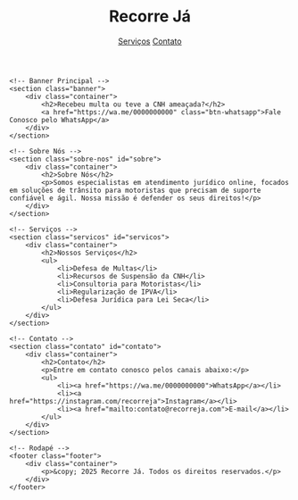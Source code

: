 <!DOCTYPE html>
<html lang="pt-br">
<head>
    <meta charset="UTF-8">
    <meta name="viewport" content="width=device-width, initial-scale=1.0">
    <title>Recorre Já - Soluções Jurídicas de Trânsito</title>
    <link rel="stylesheet" href="style.css">
</head>
<body>
    <!-- Cabeçalho -->
    <header class="header">
        <div class="container">
            <h1 class="logo">Recorre Já</h1>
            <nav class="menu">
                <a href="#servicos">Serviços</a>
                <a href="#contato">Contato</a>
            </nav>
        </div>
    </header>

    <!-- Banner Principal -->
    <section class="banner">
        <div class="container">
            <h2>Recebeu multa ou teve a CNH ameaçada?</h2>
            <a href="https://wa.me/0000000000" class="btn-whatsapp">Fale Conosco pelo WhatsApp</a>
        </div>
    </section>

    <!-- Sobre Nós -->
    <section class="sobre-nos" id="sobre">
        <div class="container">
            <h2>Sobre Nós</h2>
            <p>Somos especialistas em atendimento jurídico online, focados em soluções de trânsito para motoristas que precisam de suporte confiável e ágil. Nossa missão é defender os seus direitos!</p>
        </div>
    </section>

    <!-- Serviços -->
    <section class="servicos" id="servicos">
        <div class="container">
            <h2>Nossos Serviços</h2>
            <ul>
                <li>Defesa de Multas</li>
                <li>Recursos de Suspensão da CNH</li>
                <li>Consultoria para Motoristas</li>
                <li>Regularização de IPVA</li>
                <li>Defesa Jurídica para Lei Seca</li>
            </ul>
        </div>
    </section>

    <!-- Contato -->
    <section class="contato" id="contato">
        <div class="container">
            <h2>Contato</h2>
            <p>Entre em contato conosco pelos canais abaixo:</p>
            <ul>
                <li><a href="https://wa.me/0000000000">WhatsApp</a></li>
                <li><a href="https://instagram.com/recorreja">Instagram</a></li>
                <li><a href="mailto:contato@recorreja.com">E-mail</a></li>
            </ul>
        </div>
    </section>

    <!-- Rodapé -->
    <footer class="footer">
        <div class="container">
            <p>&copy; 2025 Recorre Já. Todos os direitos reservados.</p>
        </div>
    </footer>
</body>
</html>
